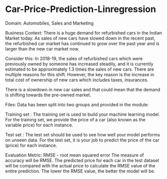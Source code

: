 # Car-Price-Prediction-Linregression
Domain:
Automobiles, Sales and Marketing

Business Context:
There is a huge demand for refurbished cars in the Indian Market today. As sales of new cars have slowed down in the recent past, the refurbished car market has continued to grow over the past year and is larger than the new car market now. 

Consider this: In 2018-19, the sales of refurbished cars which were previously owned by someone has increased steadily, and it is currently estimated to be approximately 1.3 times the sales of new cars. There are multiple reasons for this shift. However, the key reason is the increase in total cost of ownership of new cars which includes taxes, insurances.

There is a slowdown in new car sales and that could mean that the demand is shifting towards the pre-owned market. 

Files:
Data has been split into two groups and provided in the module:

Training set : The training set is used to build your machine learning model. For the training set, we provide the price of a car (also known as the variable price) for each instance.

Test set : The test set should be used to see how well your model performs on unseen data. For the test set, it is your job to predict the price of the car (price) for each instance.

Evaluation Metric:
RMSE - root mean squared error
The measure of accuracy will be RMSE. The predicted price for each car in the test dataset will be compared with the actual price to calculate the RMSE value of the entire prediction. The lower the RMSE value, the better the model will be.
